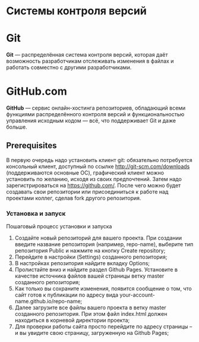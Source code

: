 # Системы контроля версий

# Git

**Git** — распределённая система контроля версий, которая даёт возможность разработчикам отслеживать изменения в файлах и работать совместно с другими разработчиками.

# GitHub.com

**GitHub** — сервис онлайн-хостинга репозиториев, обладающий всеми функциями распределённого контроля версий и функциональностью управления исходным кодом — всё, что поддерживает Git и даже больше.

## Prerequisites

В первую очередь надо установить клиент git: обязательно потребуется консольный клиент, доступный по ссылке http://git-scm.com/downloads (поддерживаются основные ОС), графический клиент можно установить по желанию, исходя из своих предпочтений.
Затем надо зарегистрироваться на https://github.com/. После чего можно будет создавать свои репозитории или присоединиться к работе над проектами коллег, сделав fork другого репозитория.

### Установка и запуск

Пошаговый процесс установки и запуска

1. Cоздайте новый репозиторий для вашего проекта. При создании введите название репозитория (например, repo-name), выберите тип репозитория Public и нажмите на кнопку Create repository;
2. Перейдите в настройки (Settings) созданного репозитория;
3. В настройках репозитория найдите вкладку Options;
4. Пролистайте вниз и найдите раздел Github Pages. Установите в качестве источника файлов вашей страницы ветку master созданного репозитория;
5. Как только вы сохраните изменения, появится сообщение о том, что сайт готов к публикации по адресу вида your-account-name.github.io/repo-name;
6. Далее загрузите все файлы вашего проекта в ветку master созданного репозитория. При этом файл index.html должен находиться в корневой директории проекта;
7. Для проверки работы сайта просто перейдите по адресу страницы – и вы увидите свою страницу, загруженную на Github Pages;

